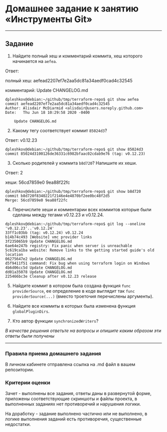 # Домашнее задание к занятию «Инструменты Git»

------

## Задание

1. Найдите полный хеш и комментарий коммита, хеш которого начинается на `aefea`.

Ответ: 

полный хеш: aefead2207ef7e2aa5dc81a34aedf0cad4c32545

комментарий: Update CHANGELOG.md

```
dpleshkov@debian:~/github/tmp/terraform-repo$ git show aefea
commit aefead2207ef7e2aa5dc81a34aedf0cad4c32545
Author: Alisdair McDiarmid <alisdair@users.noreply.github.com>
Date:   Thu Jun 18 10:29:58 2020 -0400

    Update CHANGELOG.md
```
2. Какому тегу соответствует коммит `85024d3`?

Ответ: v0.12.23

```
dpleshkov@debian:~/github/tmp/terraform-repo$ git show 85024d3
commit 85024d3100126de36331c6982bfaac02cdab9e76 (tag: v0.12.23)
```
3. Сколько родителей у коммита `b8d720`? Напишите их хеши.

Ответ: 2

хеши: 56cd7859e0 9ea88f22fc
```
dpleshkov@debian:~/github/tmp/terraform-repo$ git show b8d720
commit b8d720f8340221f2146e4e4870bf2ee0bc48f2d5
Merge: 56cd7859e0 9ea88f22fc
```

4. Перечислите хеши и комментарии всех коммитов которые были сделаны между тегами  v0.12.23 и v0.12.24.
```
dpleshkov@debian:~/github/tmp/terraform-repo$ git log --oneline 'v0.12.23'..'v0.12.24'
33ff1c03bb (tag: v0.12.24) v0.12.24
b14b74c493 [Website] vmc provider links
3f235065b9 Update CHANGELOG.md
6ae64e247b registry: Fix panic when server is unreachable
5c619ca1ba website: Remove links to the getting started guide's old location
06275647e2 Update CHANGELOG.md
d5f9411f51 command: Fix bug when using terraform login on Windows
4b6d06cc5d Update CHANGELOG.md
dd01a35078 Update CHANGELOG.md
225466bc3e Cleanup after v0.12.23 release
```

5. Найдите коммит в котором была создана функция `func providerSource`, ее определение в коде выглядит 
так `func providerSource(...)` (вместо троеточия перечислены аргументы).

6. Найдите все коммиты в которых была изменена функция `globalPluginDirs`.

7. Кто автор функции `synchronizedWriters`? 

*В качестве решения ответьте на вопросы и опишите каким образом эти ответы были получены*

---

### Правила приема домашнего задания

В личном кабинете отправлена ссылка на .md файл в вашем репозитории.

### Критерии оценки

Зачет - выполнены все задания, ответы даны в развернутой форме, приложены соответствующие скриншоты и файлы проекта, в выполненных заданиях нет противоречий и нарушения логики.

На доработку - задание выполнено частично или не выполнено, в логике выполнения заданий есть противоречия, существенные недостатки. 
